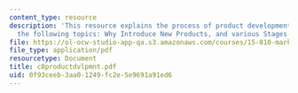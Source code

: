 ```yaml
---
content_type: resource
description: 'This resource explains the process of product development and explains
  the following topics: Why Introduce New Products, and various Stages in the Process.'
file: https://ol-ocw-studio-app-qa.s3.amazonaws.com/courses/15-810-marketing-management-fall-2004/0f93ceeb3aa01249fc2e5e9691a91ed6_c8productdvlpmnt.pdf
file_type: application/pdf
resourcetype: Document
title: c8productdvlpmnt.pdf
uid: 0f93ceeb-3aa0-1249-fc2e-5e9691a91ed6
---
```

